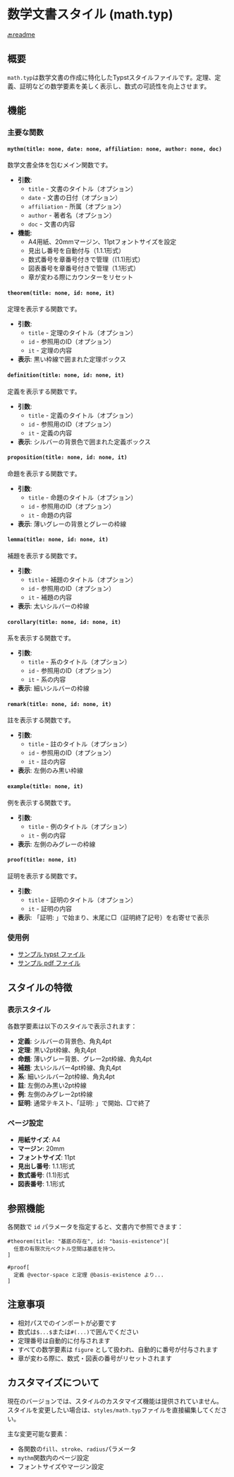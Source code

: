 # 数学文書スタイル (math.typ)

[🔙readme](../README.md)

## 概要

`math.typ`は数学文書の作成に特化したTypstスタイルファイルです。定理、定義、証明などの数学要素を美しく表示し、数式の可読性を向上させます。

## 機能

### 主要な関数

#### `mythm(title: none, date: none, affiliation: none, author: none, doc)`
数学文書全体を包むメイン関数です。
- **引数**:
  - `title` - 文書のタイトル（オプション）
  - `date` - 文書の日付（オプション）
  - `affiliation` - 所属（オプション）
  - `author` - 著者名（オプション）
  - `doc` - 文書の内容
- **機能**: 
  - A4用紙、20mmマージン、11ptフォントサイズを設定
  - 見出し番号を自動付与（1.1.1形式）
  - 数式番号を章番号付きで管理（(1.1)形式）
  - 図表番号を章番号付きで管理（1.1形式）
  - 章が変わる際にカウンターをリセット

#### `theorem(title: none, id: none, it)`
定理を表示する関数です。
- **引数**:
  - `title` - 定理のタイトル（オプション）
  - `id` - 参照用のID（オプション）
  - `it` - 定理の内容
- **表示**: 黒い枠線で囲まれた定理ボックス

#### `definition(title: none, id: none, it)`
定義を表示する関数です。
- **引数**:
  - `title` - 定義のタイトル（オプション）
  - `id` - 参照用のID（オプション）
  - `it` - 定義の内容
- **表示**: シルバーの背景色で囲まれた定義ボックス

#### `proposition(title: none, id: none, it)`
命題を表示する関数です。
- **引数**:
  - `title` - 命題のタイトル（オプション）
  - `id` - 参照用のID（オプション）
  - `it` - 命題の内容
- **表示**: 薄いグレーの背景とグレーの枠線

#### `lemma(title: none, id: none, it)`
補題を表示する関数です。
- **引数**:
  - `title` - 補題のタイトル（オプション）
  - `id` - 参照用のID（オプション）
  - `it` - 補題の内容
- **表示**: 太いシルバーの枠線

#### `corollary(title: none, id: none, it)`
系を表示する関数です。
- **引数**:
  - `title` - 系のタイトル（オプション）
  - `id` - 参照用のID（オプション）
  - `it` - 系の内容
- **表示**: 細いシルバーの枠線

#### `remark(title: none, id: none, it)`
註を表示する関数です。
- **引数**:
  - `title` - 註のタイトル（オプション）
  - `id` - 参照用のID（オプション）
  - `it` - 註の内容
- **表示**: 左側のみ黒い枠線

#### `example(title: none, it)`
例を表示する関数です。
- **引数**:
  - `title` - 例のタイトル（オプション）
  - `it` - 例の内容
- **表示**: 左側のみグレーの枠線

#### `proof(title: none, it)`
証明を表示する関数です。
- **引数**:
  - `title` - 証明のタイトル（オプション）
  - `it` - 証明の内容
- **表示**: 「証明: 」で始まり、末尾に□（証明終了記号）を右寄せで表示

### 使用例

- [サンプル typst ファイル](../examples/math.typ)
- [サンプル pdf ファイル](../examples/math.pdf)

## スタイルの特徴

### 表示スタイル

各数学要素は以下のスタイルで表示されます：

- **定義**: シルバーの背景色、角丸4pt
- **定理**: 黒い2pt枠線、角丸4pt
- **命題**: 薄いグレー背景、グレー2pt枠線、角丸4pt
- **補題**: 太いシルバー4pt枠線、角丸4pt
- **系**: 細いシルバー2pt枠線、角丸4pt
- **註**: 左側のみ黒い2pt枠線
- **例**: 左側のみグレー2pt枠線
- **証明**: 通常テキスト、「証明: 」で開始、□で終了

### ページ設定

- **用紙サイズ**: A4
- **マージン**: 20mm
- **フォントサイズ**: 11pt
- **見出し番号**: 1.1.1形式
- **数式番号**: (1.1)形式
- **図表番号**: 1.1形式

## 参照機能

各関数で `id` パラメータを指定すると、文書内で参照できます：

```typ
#theorem(title: "基底の存在", id: "basis-existence")[
  任意の有限次元ベクトル空間は基底を持つ。
]

#proof[
  定義 @vector-space と定理 @basis-existence より...
]
```

## 注意事項

- 相対パスでのインポートが必要です
- 数式は`$...$`または`#(...)`で囲んでください
- 定理番号は自動的に付与されます
- すべての数学要素は `figure` として扱われ、自動的に番号が付与されます
- 章が変わる際に、数式・図表の番号がリセットされます

## カスタマイズについて

現在のバージョンでは、スタイルのカスタマイズ機能は提供されていません。
スタイルを変更したい場合は、`styles/math.typ`ファイルを直接編集してください。

主な変更可能な要素：
- 各関数の`fill`、`stroke`、`radius`パラメータ
- `mythm`関数内のページ設定
- フォントサイズやマージン設定 